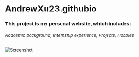 # AndrewXu23.githubio
### This project is my personal website, which includes: 
###### Academic background, Internship experience, Projects, Hobbies
![Screenshot](https://s2.loli.net/2022/09/26/gja2MiczQusLd6w.png)


